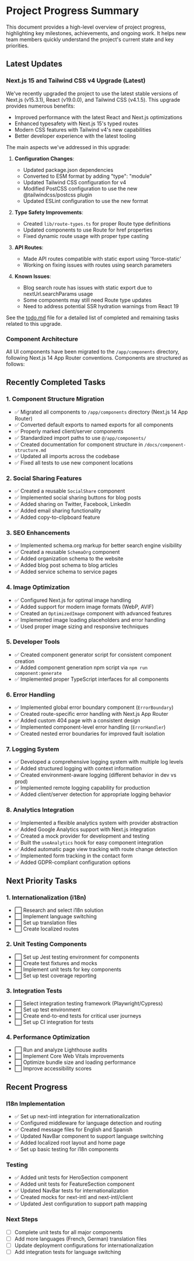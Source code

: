 # Project Progress Summary

This document provides a high-level overview of project progress, highlighting key milestones, achievements, and ongoing work. It helps new team members quickly understand the project's current state and key priorities.

## Latest Updates

### Next.js 15 and Tailwind CSS v4 Upgrade (Latest)

We've recently upgraded the project to use the latest stable versions of Next.js (v15.3.1), React (v19.0.0), and Tailwind CSS (v4.1.5). This upgrade provides numerous benefits:

- Improved performance with the latest React and Next.js optimizations
- Enhanced typesafety with Next.js 15's typed routes
- Modern CSS features with Tailwind v4's new capabilities
- Better developer experience with the latest tooling

The main aspects we've addressed in this upgrade:

1. **Configuration Changes**:

   - Updated package.json dependencies
   - Converted to ESM format by adding "type": "module"
   - Updated Tailwind CSS configuration for v4
   - Modified PostCSS configuration to use the new @tailwindcss/postcss plugin
   - Updated ESLint configuration to use the new format

2. **Type Safety Improvements**:

   - Created `lib/route-types.ts` for proper Route type definitions
   - Updated components to use Route<string> for href properties
   - Fixed dynamic route usage with proper type casting

3. **API Routes**:

   - Made API routes compatible with static export using 'force-static'
   - Working on fixing issues with routes using search parameters

4. **Known Issues**:
   - Blog search route has issues with static export due to nextUrl.searchParams usage
   - Some components may still need Route<string> type updates
   - Need to address potential SSR hydration warnings from React 19

See the [todo.md](./todo.md) file for a detailed list of completed and remaining tasks related to this upgrade.

### Component Architecture

All UI components have been migrated to the `/app/components` directory, following Next.js 14 App Router conventions. Components are structured as follows:

## Recently Completed Tasks

### 1. Component Structure Migration

- ✅ Migrated all components to `/app/components` directory (Next.js 14 App Router)
- ✅ Converted default exports to named exports for all components
- ✅ Properly marked client/server components
- ✅ Standardized import paths to use `@/app/components/`
- ✅ Created documentation for component structure in `/docs/component-structure.md`
- ✅ Updated all imports across the codebase
- ✅ Fixed all tests to use new component locations

### 2. Social Sharing Features

- ✅ Created a reusable `SocialShare` component
- ✅ Implemented social sharing buttons for blog posts
- ✅ Added sharing on Twitter, Facebook, LinkedIn
- ✅ Added email sharing functionality
- ✅ Added copy-to-clipboard feature

### 3. SEO Enhancements

- ✅ Implemented schema.org markup for better search engine visibility
- ✅ Created a reusable `SchemaOrg` component
- ✅ Added organization schema to the website
- ✅ Added blog post schema to blog articles
- ✅ Added service schema to service pages

### 4. Image Optimization

- ✅ Configured Next.js for optimal image handling
- ✅ Added support for modern image formats (WebP, AVIF)
- ✅ Created an `OptimizedImage` component with advanced features
- ✅ Implemented image loading placeholders and error handling
- ✅ Used proper image sizing and responsive techniques

### 5. Developer Tools

- ✅ Created component generator script for consistent component creation
- ✅ Added component generation npm script via `npm run component:generate`
- ✅ Implemented proper TypeScript interfaces for all components

### 6. Error Handling

- ✅ Implemented global error boundary component (`ErrorBoundary`)
- ✅ Created route-specific error handling with Next.js App Router
- ✅ Added custom 404 page with a consistent design
- ✅ Implemented component-level error handling (`ErrorHandler`)
- ✅ Created nested error boundaries for improved fault isolation

### 7. Logging System

- ✅ Developed a comprehensive logging system with multiple log levels
- ✅ Added structured logging with context information
- ✅ Created environment-aware logging (different behavior in dev vs prod)
- ✅ Implemented remote logging capability for production
- ✅ Added client/server detection for appropriate logging behavior

### 8. Analytics Integration

- ✅ Implemented a flexible analytics system with provider abstraction
- ✅ Added Google Analytics support with Next.js integration
- ✅ Created a mock provider for development and testing
- ✅ Built the `useAnalytics` hook for easy component integration
- ✅ Added automatic page view tracking with route change detection
- ✅ Implemented form tracking in the contact form
- ✅ Added GDPR-compliant configuration options

## Next Priority Tasks

### 1. Internationalization (i18n)

- ⬜ Research and select i18n solution
- ⬜ Implement language switching
- ⬜ Set up translation files
- ⬜ Create localized routes

### 2. Unit Testing Components

- ⬜ Set up Jest testing environment for components
- ⬜ Create test fixtures and mocks
- ⬜ Implement unit tests for key components
- ⬜ Set up test coverage reporting

### 3. Integration Tests

- ⬜ Select integration testing framework (Playwright/Cypress)
- ⬜ Set up test environment
- ⬜ Create end-to-end tests for critical user journeys
- ⬜ Set up CI integration for tests

### 4. Performance Optimization

- ⬜ Run and analyze Lighthouse audits
- ⬜ Implement Core Web Vitals improvements
- ⬜ Optimize bundle size and loading performance
- ⬜ Improve accessibility scores

## Recent Progress

### I18n Implementation

- ✅ Set up next-intl integration for internationalization
- ✅ Configured middleware for language detection and routing
- ✅ Created message files for English and Spanish
- ✅ Updated NavBar component to support language switching
- ✅ Added localized root layout and home page
- ✅ Set up basic testing for i18n components

### Testing

- ✅ Added unit tests for HeroSection component
- ✅ Added unit tests for FeatureSection component
- ✅ Updated NavBar tests for internationalization
- ✅ Created mocks for next-intl and next-intl/client
- ✅ Updated Jest configuration to support path mapping

### Next Steps

- [ ] Complete unit tests for all major components
- [ ] Add more languages (French, German) translation files
- [ ] Update deployment configurations for internationalization
- [ ] Add integration tests for language switching
